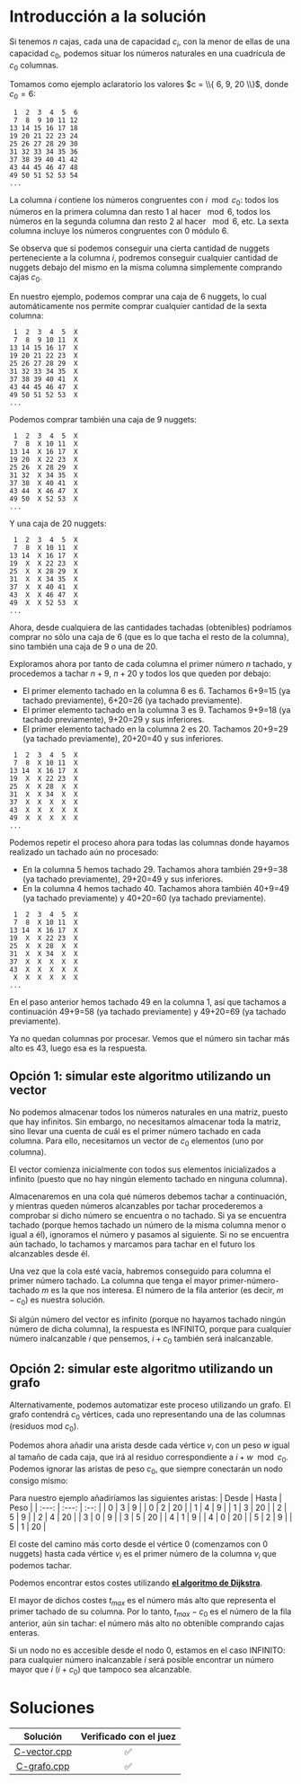 # Introducción a la solución

Si tenemos $n$ cajas, cada una de capacidad $c_i$, con la menor de ellas de una
capacidad $c_0$, podemos situar los números naturales en una cuadrícula de
$c_0$ columnas.

Tomamos como ejemplo aclaratorio los valores $c = \\{ 6, 9, 20 \\}$, donde $c_0 = 6$:

```
 1  2  3  4  5  6
 7  8  9 10 11 12
13 14 15 16 17 18
19 20 21 22 23 24
25 26 27 28 29 30
31 32 33 34 35 36
37 38 39 40 41 42
43 44 45 46 47 48
49 50 51 52 53 54
...
```

La columna $i$ contiene los números congruentes con $i \mod c_0$: todos los
números en la primera columna dan resto 1 al hacer $\mod 6$, todos los números
en la segunda columna dan resto 2 al hacer $\mod 6$, etc. La sexta columna
incluye los números congruentes con 0 módulo 6.

Se observa que si podemos conseguir una cierta cantidad de nuggets
perteneciente a la columna $i$, podremos conseguir cualquier cantidad de
nuggets debajo del mismo en la misma columna simplemente comprando cajas
$c_0$.

En nuestro ejemplo, podemos comprar una caja de 6 nuggets, lo cual
automáticamente nos permite comprar cualquier cantidad de la sexta columna:

```
 1  2  3  4  5  X
 7  8  9 10 11  X
13 14 15 16 17  X
19 20 21 22 23  X
25 26 27 28 29  X
31 32 33 34 35  X
37 38 39 40 41  X
43 44 45 46 47  X
49 50 51 52 53  X
...
```

Podemos comprar también una caja de 9 nuggets:
```
 1  2  3  4  5  X
 7  8  X 10 11  X
13 14  X 16 17  X
19 20  X 22 23  X
25 26  X 28 29  X
31 32  X 34 35  X
37 38  X 40 41  X
43 44  X 46 47  X
49 50  X 52 53  X
...
```

Y una caja de 20 nuggets:
```
 1  2  3  4  5  X
 7  8  X 10 11  X
13 14  X 16 17  X
19  X  X 22 23  X
25  X  X 28 29  X
31  X  X 34 35  X
37  X  X 40 41  X
43  X  X 46 47  X
49  X  X 52 53  X
...
```

Ahora, desde cualquiera de las cantidades tachadas (obtenibles) podríamos
comprar no sólo una caja de 6 (que es lo que tacha el resto de la columna),
sino también una caja de 9 o una de 20.

Exploramos ahora por tanto de cada columna el primer número $n$ tachado, y
procedemos a tachar $n + 9$, $n + 20$ y todos los que queden por debajo:
- El primer elemento tachado en la columna 6 es 6. Tachamos 6+9=15 (ya tachado
  previamente), 6+20=26 (ya tachado previamente).
- El primer elemento tachado en la columna 3 es 9. Tachamos 9+9=18 (ya tachado
  previamente), 9+20=29 y sus inferiores.
- El primer elemento tachado en la columna 2 es 20. Tachamos 20+9=29 (ya
  tachado previamente), 20+20=40 y sus inferiores.
```
 1  2  3  4  5  X
 7  8  X 10 11  X
13 14  X 16 17  X
19  X  X 22 23  X
25  X  X 28  X  X
31  X  X 34  X  X
37  X  X  X  X  X
43  X  X  X  X  X
49  X  X  X  X  X
...
```

Podemos repetir el proceso ahora para todas las columnas donde hayamos
realizado un tachado aún no procesado:
- En la columna 5 hemos tachado 29. Tachamos ahora también 29+9=38 (ya tachado
  previamente), 29+20=49 y sus inferiores.
- En la columna 4 hemos tachado 40. Tachamos ahora también 40+9=49 (ya tachado
  previamente) y 40+20=60 (ya tachado previamente).
```
 1  2  3  4  5  X
 7  8  X 10 11  X
13 14  X 16 17  X
19  X  X 22 23  X
25  X  X 28  X  X
31  X  X 34  X  X
37  X  X  X  X  X
43  X  X  X  X  X
 X  X  X  X  X  X
...
```

En el paso anterior hemos tachado 49 en la columna 1, así que tachamos a
continuación 49+9=58 (ya tachado previamente) y 49+20=69 (ya tachado
previamente).

Ya no quedan columnas por procesar. Vemos que el número sin tachar más alto es
43, luego esa es la respuesta.

## Opción 1: simular este algoritmo utilizando un vector
No podemos almacenar todos los números naturales en una matriz, puesto que hay
infinitos. Sin embargo, no necesitamos almacenar toda la matriz, sino llevar
una cuenta de cuál es el primer número tachado en cada columna. Para ello,
necesitamos un vector de $c_0$ elementos (uno por columna).

El vector comienza inicialmente con todos sus elementos inicializados a
infinito (puesto que no hay ningún elemento tachado en ninguna columna).

Almacenaremos en una cola qué números debemos tachar a continuación, y mientras
queden números alcanzables por tachar procederemos a comprobar si dicho número
se encuentra o no tachado. Si ya se encuentra tachado (porque hemos tachado un
número de la misma columna menor o igual a él), ignoramos el número y pasamos
al siguiente. Si no se encuentra aún tachado, lo tachamos y marcamos para
tachar en el futuro los alcanzables desde él.

Una vez que la cola esté vacía, habremos conseguido para columna el primer número
tachado. La columna que tenga el mayor primer-número-tachado $m$ es la que nos
interesa. El número de la fila anterior (es decir, $m - c_0$) es nuestra solución.

Si algún número del vector es infinito (porque no hayamos tachado ningún número de
dicha columna), la respuesta es INFINITO, porque para cualquier número inalcanzable
$i$ que pensemos, $i + c_0$ también será inalcanzable.

## Opción 2: simular este algoritmo utilizando un grafo
Alternativamente, podemos automatizar este proceso utilizando un grafo. El
grafo contendrá $c_0$ vértices, cada uno representando una de las columnas
(residuos mod $c_0$).

Podemos ahora añadir una arista desde cada vértice $v_i$ con un peso $w$ igual
al tamaño de cada caja, que irá al residuo correspondiente a $i + w \mod c_0$.
Podemos ignorar las aristas de peso $c_0$, que siempre conectarán un nodo
consigo mismo:

Para nuestro ejemplo añadiríamos las siguientes aristas:
| Desde | Hasta | Peso |
| :---: | :---: | :--: |
| 0     | 3     |  9   |
| 0     | 2     |  20  |
| 1     | 4     |  9   |
| 1     | 3     |  20  |
| 2     | 5     |  9   |
| 2     | 4     |  20  |
| 3     | 0     |  9   |
| 3     | 5     |  20  |
| 4     | 1     |  9   |
| 4     | 0     |  20  |
| 5     | 2     |  9   |
| 5     | 1     |  20  |

El coste del camino más corto desde el vértice 0 (comenzamos con 0 nuggets)
hasta cada vértice $v_i$ es el primer número de la columna $v_i$ que podemos
tachar.

Podemos encontrar estos costes utilizando
[**el algoritmo de Dijkstra**](https://es.wikipedia.org/wiki/Algoritmo_de_Dijkstra).

El mayor de dichos costes $t_{max}$ es el número más alto que representa el
primer tachado de su columna. Por lo tanto, $t_{max} - c_0$ es el número de
la fila anterior, aún sin tachar: el número más alto no obtenible comprando
cajas enteras.

Si un nodo no es accesible desde el nodo 0, estamos en el caso INFINITO: para
cualquier número inalcanzable $i$ será posible encontrar un número mayor que
$i$ ($i + c_0$) que tampoco sea alcanzable.

# Soluciones

| Solución | Verificado con el juez |
| :------: | :--------------------: |
| [C-vector.cpp](src/C-vector.cpp) | :white_check_mark: |
| [C-grafo.cpp](src/C-grafo.cpp) | :white_check_mark: |

